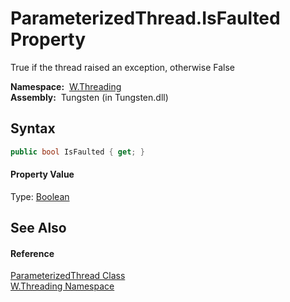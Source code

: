 ParameterizedThread.IsFaulted Property
======================================
   True if the thread raised an exception, otherwise False

  **Namespace:**  [W.Threading][1]  
  **Assembly:**  Tungsten (in Tungsten.dll)

Syntax
------

```csharp
public bool IsFaulted { get; }
```

#### Property Value
Type: [Boolean][2]

See Also
--------

#### Reference
[ParameterizedThread Class][3]  
[W.Threading Namespace][1]  

[1]: ../README.md
[2]: http://msdn.microsoft.com/en-us/library/a28wyd50
[3]: README.md